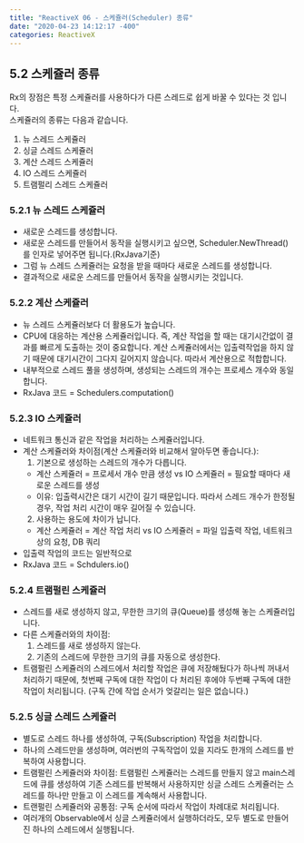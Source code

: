 ```yaml
---
title: "ReactiveX 06 - 스케쥴러(Scheduler) 종류"
date: "2020-04-23 14:12:17 -400"
categories: ReactiveX
---
```


## 5.2 스케쥴러 종류
Rx의 장점은 특정 스케쥴러를 사용하다가 다른 스레드로 쉽게 바꿀 수 있다는 것 입니다.  
스케쥴러의 종류는 다음과 같습니다.
1. 뉴 스레드 스케쥴러
2. 싱글 스레드 스케쥴러
3. 계산 스레드 스케쥴러
4. IO 스레드 스케쥴러
5. 트램펄리 스레드 스케쥴러

### 5.2.1 뉴 스레드 스케쥴러
- 새로운 스레드를 생성합니다.
- 새로운 스레드를 만들어서 동작을 실행시키고 싶으면, Scheduler.NewThread() 를 인자로 넣어주면 됩니다.(RxJava기준)
- 그럼 뉴 스레드 스케쥴러는 요청을 받을 때마다 새로운 스레드를 생성합니다.
- 결과적으로 새로운 스레드를 만들어서 동작을 실행시키는 것입니다.

### 5.2.2 계산 스케쥴러
- 뉴 스레드 스케쥴러보다 더 활용도가 높습니다.
- CPU에 대응하는 계산용 스케쥴러입니다. 즉, 계산 작업을 할 때는 대기시간없이 결과를 빠르게 도출하는 것이 중요합니다. 계산 스케쥴러에서는 입출력작업을 하지 않기 때문에 대기시간이 그다지 길어지지 않습니다. 따라서 계산용으로 적합합니다.
- 내부적으로 스레드 풀을 생성하며, 생성되는 스레드의 개수는 프로세스 개수와 동일합니다.
- RxJava 코드 = Schedulers.computation()

### 5.2.3 IO 스케쥴러
- 네트워크 통신과 같은 작업을 처리하는 스케쥴러입니다.
- 계산 스케쥴러와 차이점(계산 스케쥴러와 비교해서 알아두면 좋습니다.): 
  1. 기본으로 생성하는 스레드의 개수가 다릅니다.
    - 계산 스케쥴러 = 프로세서 개수 만큼 생성 vs IO 스케쥴러 = 필요할 때마다 새로운 스레드를 생성
    - 이유: 입출력시간은 대기 시간이 길기 때문입니다. 따라서 스레드 개수가 한정될 경우, 작업 처리 시간이 매우 길어질 수 있습니다.
  2. 사용하는 용도에 차이가 납니다.
    - 계산 스케쥴러 = 계산 작업 처리 vs IO 스케쥴러 = 파일 입출력 작업, 네트워크 상의 요청, DB 쿼리
- 입출력 작업의 코드는 일반적으로 
- RxJava 코드 = Schdulers.io()

### 5.2.4 트램펄린 스케쥴러
- 스레드를 새로 생성하지 않고, 무한한 크기의 큐(Queue)를 생성해 놓는 스케쥴러입니다.
- 다른 스케쥴러와의 차이점:
  1. 스레드를 새로 생성하지 않는다.
  2. 기존의 스레드에 무한한 크기의 큐를 자동으로 생성한다.
- 트램펄린 스케쥴러의 스레드에서 처리할 작업은 큐에 저장해뒀다가 하나씩 꺼내서 처리하기 때문에, 첫번째 구독에 대한 작업이 다 처리된 후에야 두번째 구독에 대한 작업이 처리됩니다. (구독 간에 작업 순서가 엊갈리는 일은 없습니다.)

### 5.2.5 싱글 스레드 스케쥴러
- 별도로 스레드 하나를 생성하여, 구독(Subscription) 작업을 처리합니다.
- 하나의 스레드만을 생성하며, 여러번의 구독작업이 있을 지라도 한개의 스레드를 반복하여 사용합니다.
- 트램펄린 스케쥴러와 차이점: 트램펄린 스케쥴러는 스레드를 만들지 않고 main스레드에 큐를 생성하여 기존 스레드를 반복해서 사용하지만 싱글 스레드 스케쥴러는 스레드를 하나만 만들고 이 스레드를 계속해서 사용합니다.
- 트랜펄린 스케쥴러와 공통점: 구독 순서에 따라서 작업이 차례대로 처리됩니다.
- 여러개의 Observable에서 싱글 스케쥴러에서 실행하더라도, 모두 별도로 만들어진 하나의 스레드에서 실행됩니다.
    
